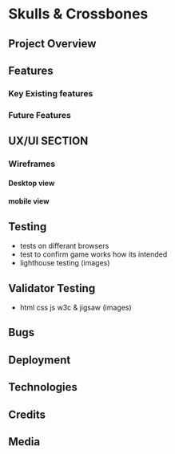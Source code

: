 # Skulls & Crossbones

## Project Overview

## Features
### Key Existing features
### Future Features

## UX/UI SECTION
### Wireframes
#### Desktop view 
#### mobile view

## Testing
* tests on differant browsers 
* test to confirm game works how its intended 
* lighthouse testing (images)

## Validator Testing
* html css js w3c & jigsaw (images)

## Bugs

## Deployment

## Technologies

## Credits

## Media 
